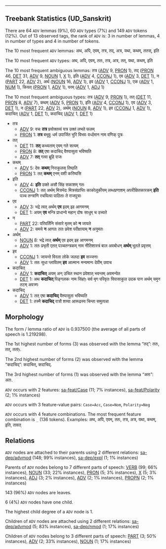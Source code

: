 

--------------------------------------------------------------------------------

## Treebank Statistics (UD_Sanskrit)

There are 64 `ADV` lemmas (9%), 60 `ADV` types (7%) and 149 `ADV` tokens (12%).
Out of 13 observed tags, the rank of `ADV` is: 3 in number of lemmas, 4 in number of types and 4 in number of tokens.

The 10 most frequent `ADV` lemmas: अथ, अपि, एवम्, तत्र, तद्, अत्र, यथा, कथम्, ततस्, इति

The 10 most frequent `ADV` types:  अथ, अपि, एवम्, ततः, तत्र, अत्र, तत्, यथा, कथम्, इति

The 10 most frequent ambiguous lemmas: तत्र ([ADV]() 9, [PRON]() 1), तद् ([PRON]() 46, [DET]() 31, [ADV]() 9, [NOUN]() 1, [X]() 1), इति ([ADV]() 4, [CCONJ]() 1), एव ([ADV]() 3, [DET]() 1), न ([PART]() 22, [ADV]() 2), अर्थ ([NOUN]() 16, [ADV]() 1), इव ([ADV]() 1, [CCONJ]() 1), एक ([ADV]() 1, [NUM]() 1), कियत् ([PRON]() 1, [ADV]() 1), परम् ([ADV]() 1, [ADJ]() 1)

The 10 most frequent ambiguous types:  तत्र ([ADV]() 9, [PRON]() 1), तत् ([DET]() 11, [PRON]() 8, [ADV]() 7), कथम् ([ADV]() 5, [PRON]() 1), इति ([ADV]() 4, [CCONJ]() 1), एव ([ADV]() 3, [DET]() 1), न ([PART]() 22, [ADV]() 2), अर्थम् ([NOUN]() 8, [ADV]() 1), इव ([CCONJ]() 1, [ADV]() 1), कदाचित् ([ADV]() 1, [DET]() 1), कदाचिद् ([ADV]() 1, [DET]() 1)


* तत्र
  * [ADV]() 9: वचः <b>तत्र</b> प्रयोक्तव्यं यत्र उक्तं लभते फलम्
  * [PRON]() 1: <b>तत्र</b> बभूवुः धर्म उपार्जित भुरि विभवः वर्ध्दमान नाम वणिक् पुत्रः
* तत्
  * [DET]() 11: <b>तत्</b> कथ्यताम् एवम् गते सत्यम्
  * [PRON]() 8: <b>तत्</b> एषा कदाचिद् वैश्यासुता भविष्यति
  * [ADV]() 7: <b>तत्</b> गत्वा ब्रूहि राजः
* कथम्
  * [ADV]() 5: देवः <b>कथम्</b> निराकुलस् तिष्ठति
  * [PRON]() 1: तत् <b>कथम्</b> एनम् वशी करिष्यसि
* इति
  * [ADV]() 4: <b>इति</b> उक्ते असौ सिंह सकाशम् गतः
  * [CCONJ]() 1: तत् अर्थम् मित्रभेदः मित्रसंप्राप्तिः काकोलूकीयम् लब्धप्रणाशम् अपरीक्षितकारकम् <b>इति</b> पञ्च तन्त्राणि रचयित्वा पाठिताः ते राजपुत्राः
* एव
  * [ADV]() 3: भद्रे त्वत् अर्थम् <b>एव</b> इदम् इह आगमनम्
  * [DET]() 1: अयम् <b>एव</b> मन्त्रि प्राधान्ये महान् दोषः साधुम् च उच्यते
* न
  * [PART]() 22: परिवर्तिनि संसारे मृतम् को <b>न</b> जायते
  * [ADV]() 2: समये <b>न</b> आगतः ततः प्रवेश परीक्षायाम् <b>न</b> अनुमतः
* अर्थम्
  * [NOUN]() 8: भद्रे त्वत् <b>अर्थम्</b> एव इदम् इह आगमनम्
  * [ADV]() 1: ततः प्रभृती एतत् पञ्चतन्त्रकम् नाम नीतिशास्त्रं बाल अवबोधन् <b>अर्थम्</b> भूतले प्रवृत्तम्
* इव
  * [CCONJ]() 1: जायन्ते विरला लोके जलदा <b>इव</b> सज्जनाः
  * [ADV]() 1: ततः सुधा प्लावितम् <b>इव</b> आत्मानः मन्यमानः देवीम् उवाच
* कदाचित्
  * [ADV]() 1: <b>कदाचित्</b> अयम् अन् उचित स्थान प्रवेशात् भवन्तम् अवमन्येत
  * [DET]() 1: अथ <b>कदाचित्</b> पिङ्गलकः नाम सिंहḥ सर्व मृग परिवृतः पिपासाकुल उदक पान अर्थम् यमुन तटम् अवत्र्णः
* कदाचिद्
  * [ADV]() 1: तत् एषा <b>कदाचिद्</b> वैश्यासुता भविष्यति
  * [DET]() 1: तस्मै <b>कदाचिद्</b> रात्रौ शय्या आरूढस्य चिन्ता समुत्पन्ना

## Morphology

The form / lemma ratio of `ADV` is 0.937500 (the average of all parts of speech is 1.219298).

The 1st highest number of forms (3) was observed with the lemma “तद्”: ततः, तत्, ततḥ.

The 2nd highest number of forms (2) was observed with the lemma “कदाचिद्”: कदाचित्, कदाचिद्.

The 3rd highest number of forms (1) was observed with the lemma “अतः”: अतः.

`ADV` occurs with 2 features: [sa-feat/Case]() (11; 7% instances), [sa-feat/Polarity]() (2; 1% instances)

`ADV` occurs with 3 feature-value pairs: `Case=Acc`, `Case=Nom`, `Polarity=Neg`

`ADV` occurs with 4 feature combinations.
The most frequent feature combination is `_` (136 tokens).
Examples: अथ, अपि, एवम्, ततः, तत्र, अत्र, यथा, कथम्, इति, तावत्


## Relations

`ADV` nodes are attached to their parents using 2 different relations: [sa-dep/advmod]() (148; 99% instances), [sa-dep/expl]() (1; 1% instances)

Parents of `ADV` nodes belong to 7 different parts of speech: [VERB]() (99; 66% instances), [NOUN]() (33; 22% instances), [PRON]() (5; 3% instances), [X]() (5; 3% instances), [ADJ]() (3; 2% instances), [ADV]() (2; 1% instances), [PROPN]() (2; 1% instances)

143 (96%) `ADV` nodes are leaves.

6 (4%) `ADV` nodes have one child.

The highest child degree of a `ADV` node is 1.

Children of `ADV` nodes are attached using 2 different relations: [sa-dep/advmod]() (5; 83% instances), [sa-dep/nmod]() (1; 17% instances)

Children of `ADV` nodes belong to 3 different parts of speech: [PART]() (3; 50% instances), [ADV]() (2; 33% instances), [NOUN]() (1; 17% instances)

